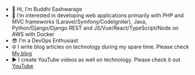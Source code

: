 - 👋 Hi, I’m Buddhi Eashwarage
- 👀 I’m interested in developing web applications primarily with PHP and MVC frameworks (Laravel/Symfony/CodeIgniter), Java, Python/Django/Django REST and JS/Vue/React/TypeScript/Node on AWS with Docker
- 😎 I’m a DevOps Enthusiast
- 🌐 I write blog articles on technology during my spare time. Please check [My blog](https://dev.to/donbuddhi)
- ▶️ I create YouTube videos as well on technology. Please check it out [YouTube](https://www.youtube.com/@theodddeveloper)

<!---
BuddhiEash/BuddhiEash is a ✨ special ✨ repository because its `README.md` (this file) appears on your GitHub profile.
You can click the Preview link to take a look at your changes.
--->
